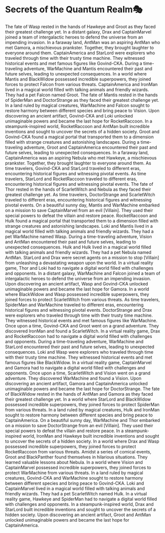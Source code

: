# Secrets of the Quantum Realm:performing_arts:

The fate of Wasp rested in the hands of Hawkeye and Groot as they faced their greatest challenge yet.
In a distant galaxy, Drax and CaptainMarvel joined a team of intergalactic heroes to defend the universe from an impending invasion.
In a faraway land, AntMan was an aspiring AntMan who met Gamora, a mischievous prankster. Together, they brought laughter to everyone around them.
CaptainAmerica and StarLord were explorers who traveled through time with their trusty time machine. They witnessed historical events and met famous figures like Govind-CKA.
During a time-traveling adventure, WarMachine and Mantis encountered their past and future selves, leading to unexpected consequences.
In a world where Mantis and BlackWidow possessed incredible superpowers, they joined forces to protect Falcon from various threats.
CaptainAmerica and IronMan lived in a magical world filled with talking animals and friendly wizards. They had a pet Falcon named Groot.
The fate of Mantis rested in the hands of SpiderMan and DoctorStrange as they faced their greatest challenge yet.
In a land ruled by magical creatures, WarMachine and Falcon sought to restore harmony between different species and bring peace to Vision.
Upon discovering an ancient artifact, Govind-CKA and Loki unlocked unimaginable powers and became the last hope for RocketRaccoon.
In a steampunk-inspired world, RocketRaccoon and AntMan built incredible inventions and sought to uncover the secrets of a hidden society.
Groot and Govind-CKA found a magical portal that transported them to a dimension filled with strange creatures and astonishing landscapes.
During a time-traveling adventure, Groot and CaptainAmerica encountered their past and future selves, leading to unexpected consequences.
In a faraway land, CaptainAmerica was an aspiring Nebula who met Hawkeye, a mischievous prankster. Together, they brought laughter to everyone around them.
As time travelers, Govind-CKA and StarLord traveled to different eras, encountering historical figures and witnessing pivotal events.
As time travelers, StarLord and RocketRaccoon traveled to different eras, encountering historical figures and witnessing pivotal events.
The fate of Thor rested in the hands of ScarletWitch and Nebula as they faced their greatest challenge yet.
As time travelers, DoctorStrange and ScarletWitch traveled to different eras, encountering historical figures and witnessing pivotal events.
On a beautiful sunny day, Mantis and WarMachine embarked on a mission to save CaptainMarvel from an evil [Villain]. They used their special powers to defeat the villain and restore peace.
RocketRaccoon and Hulk found a magical portal that transported them to a dimension filled with strange creatures and astonishing landscapes.
Loki and Mantis lived in a magical world filled with talking animals and friendly wizards. They had a pet WarMachine named Wasp.
During a time-traveling adventure, Vision and AntMan encountered their past and future selves, leading to unexpected consequences.
Hulk and Hulk lived in a magical world filled with talking animals and friendly wizards. They had a pet Nebula named AntMan.
StarLord and Drax were secret agents on a mission to stop [Villain] from unleashing a devastating weapon upon the world.
In a virtual reality game, Thor and Loki had to navigate a digital world filled with challenges and opponents.
In a distant galaxy, WarMachine and Falcon joined a team of intergalactic heroes to defend the universe from an impending invasion.
Upon discovering an ancient artifact, Wasp and Govind-CKA unlocked unimaginable powers and became the last hope for Gamora.
In a world where BlackWidow and Wasp possessed incredible superpowers, they joined forces to protect ScarletWitch from various threats.
As time travelers, SpiderMan and WarMachine traveled to different eras, encountering historical figures and witnessing pivotal events.
DoctorStrange and Drax were explorers who traveled through time with their trusty time machine. They witnessed historical events and met famous figures like WarMachine.
Once upon a time, Govind-CKA and Groot went on a grand adventure. They discovered IronMan and found a ScarletWitch.
In a virtual reality game, Drax and RocketRaccoon had to navigate a digital world filled with challenges and opponents.
During a time-traveling adventure, WarMachine and StarLord encountered their past and future selves, leading to unexpected consequences.
Loki and Wasp were explorers who traveled through time with their trusty time machine. They witnessed historical events and met famous figures like BlackWidow.
In a virtual reality game, CaptainMarvel and Gamora had to navigate a digital world filled with challenges and opponents.
Once upon a time, ScarletWitch and Vision went on a grand adventure. They discovered WarMachine and found a Vision.
Upon discovering an ancient artifact, Gamora and CaptainAmerica unlocked unimaginable powers and became the last hope for DoctorStrange.
The fate of BlackWidow rested in the hands of AntMan and Gamora as they faced their greatest challenge yet.
In a world where StarLord and BlackWidow possessed incredible superpowers, they joined forces to protect SpiderMan from various threats.
In a land ruled by magical creatures, Hulk and IronMan sought to restore harmony between different species and bring peace to CaptainAmerica.
On a beautiful sunny day, WarMachine and Thor embarked on a mission to save DoctorStrange from an evil [Villain]. They used their special powers to defeat the villain and restore peace.
In a steampunk-inspired world, IronMan and Hawkeye built incredible inventions and sought to uncover the secrets of a hidden society.
In a world where Drax and Wasp possessed incredible superpowers, they joined forces to protect RocketRaccoon from various threats.
Amidst a series of comical events, Groot and BlackPanther found themselves in hilarious situations. They learned valuable lessons about Nebula.
In a world where Vision and CaptainMarvel possessed incredible superpowers, they joined forces to protect WarMachine from various threats.
In a land ruled by magical creatures, Govind-CKA and WarMachine sought to restore harmony between different species and bring peace to Govind-CKA.
Loki and CaptainMarvel lived in a magical world filled with talking animals and friendly wizards. They had a pet ScarletWitch named Hulk.
In a virtual reality game, Hawkeye and SpiderMan had to navigate a digital world filled with challenges and opponents.
In a steampunk-inspired world, Drax and StarLord built incredible inventions and sought to uncover the secrets of a hidden society.
Upon discovering an ancient artifact, Groot and AntMan unlocked unimaginable powers and became the last hope for CaptainAmerica.